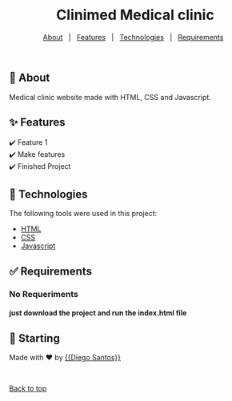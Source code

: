 <div align="center" id="top"> 

  &#xa0;

</div>

<h1 align="center">Clinimed Medical clinic</h1>

<p align="center">

  <!-- <img alt="Github issues" src="https://img.shields.io/github/issues/{{odiegosantos}}/calido?color=56BEB8" /> -->

  <!-- <img alt="Github forks" src="https://img.shields.io/github/forks/{{odiegosantos}}/calido?color=56BEB8" /> -->

  <!-- <img alt="Github stars" src="https://img.shields.io/github/stars/{{odiegosantos}}/calido?color=56BEB8" /> -->
</p>


<p align="center">
  <a href="#dart-about">About</a> &#xa0; | &#xa0; 
  <a href="#sparkles-features">Features</a> &#xa0; | &#xa0;
  <a href="#rocket-technologies">Technologies</a> &#xa0; | &#xa0;
  <a href="#white_check_mark-requirements">Requirements</a> &#xa0;
</p>

<br>

## :dart: About ##

Medical clinic website made with HTML, CSS and Javascript. 

## :sparkles: Features ##

:heavy_check_mark: Feature 1 \
:heavy_check_mark: Make features \
:heavy_check_mark: Finished Project

## :rocket: Technologies ##

The following tools were used in this project:

- [HTML](https://www.w3.org/standards/webdesign/htmlcss)
- [CSS](https://www.w3.org/standards/webdesign/htmlcss)
- [Javascript](https://developer.mozilla.org/pt-BR/docs/Web/JavaScript)

## :white_check_mark: Requirements ##

### No Requeriments
#### just download the project and run the index.html file

## :checkered_flag: Starting ##

Made with :heart: by <a href="https://github.com/{{odiegosantos}}" target="_blank">{{Diego Santos}}</a>

&#xa0;

<a href="#top">Back to top</a>
